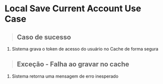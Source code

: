 # Local Save Current Account Use Case

> ## Caso de sucesso
1. Sistema grava o token de acesso do usuário no Cache de forma segura

> ## Exceção - Falha ao gravar no cache
1. Sistema retorna uma mensagem de erro inesperado